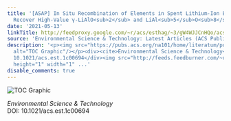 ```yaml
---
title: '[ASAP] In Situ Recombination of Elements in Spent Lithium-Ion Batteries to
  Recover High-Value γ-LiAlO<sub>2</sub> and LiAl<sub>5</sub>O<sub>8</sub>'
date: '2021-05-13'
linkTitle: http://feedproxy.google.com/~r/acs/esthag/~3/gW4WJJCnHQo/acs.est.1c00694
source: 'Environmental Science & Technology: Latest Articles (ACS Publications)'
description: '<p><img src="https://pubs.acs.org/na101/home/literatum/publisher/achs/journals/content/esthag/0/esthag.ahead-of-print/acs.est.1c00694/20210513/images/medium/es1c00694_0010.gif"
  alt="TOC Graphic"/></p><div><cite>Environmental Science & Technology</cite></div><div>DOI:
  10.1021/acs.est.1c00694</div><img src="http://feeds.feedburner.com/~r/acs/esthag/~4/gW4WJJCnHQo"
  height="1" width="1" ...'
disable_comments: true
---
```

<p><img src="https://pubs.acs.org/na101/home/literatum/publisher/achs/journals/content/esthag/0/esthag.ahead-of-print/acs.est.1c00694/20210513/images/medium/es1c00694_0010.gif" alt="TOC Graphic"/></p><div><cite>Environmental Science & Technology</cite></div><div>DOI: 10.1021/acs.est.1c00694</div><img src="http://feeds.feedburner.com/~r/acs/esthag/~4/gW4WJJCnHQo" height="1" width="1" ...